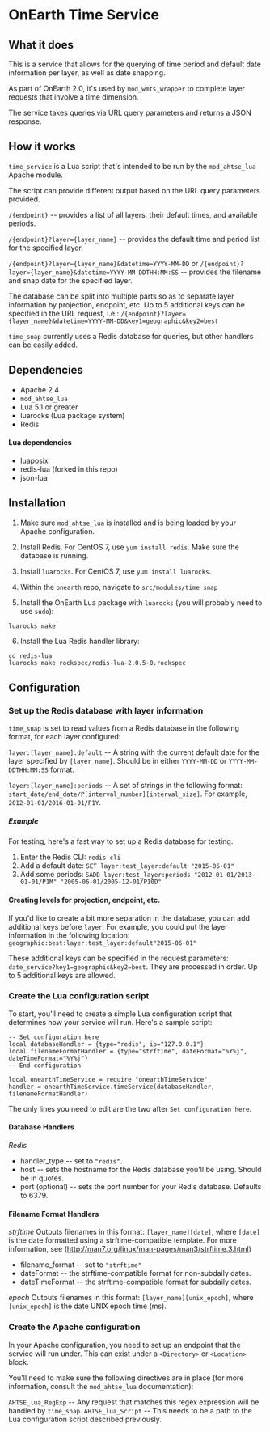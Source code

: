 # OnEarth Time Service

## What it does

This is a service that allows for the querying of time period and default date
information per layer, as well as date snapping.

As part of OnEarth 2.0, it's used by `mod_wmts_wrapper` to complete layer
requests that involve a time dimension.

The service takes queries via URL query parameters and returns a JSON response.

## How it works

`time_service` is a Lua script that's intended to be run by the `mod_ahtse_lua`
Apache module.

The script can provide different output based on the URL query parameters
provided.

`/{endpoint}` -- provides a list of all layers, their default times, and
available periods.

`/{endpoint}?layer={layer_name}` -- provides the default time and period list
for the specified layer.

`/{endpoint}?layer={layer_name}&datetime=YYYY-MM-DD` or
`/{endpoint}?layer={layer_name}&datetime=YYYY-MM-DDTHH:MM:SS` -- provides the
filename and snap date for the specified layer.

The database can be split into multiple parts so as to separate layer
information by projection, endpoint, etc. Up to 5 additional keys can be
specified in the URL request, i.e.:
`/{endpoint}?layer={layer_name}&datetime=YYYY-MM-DD&key1=geographic&key2=best`

`time_snap` currently uses a Redis database for queries, but other handlers can
be easily added.

## Dependencies

-   Apache 2.4
-   `mod_ahtse_lua`
-   Lua 5.1 or greater
-   luarocks (Lua package system)
-   Redis

#### Lua dependencies

-   luaposix
-   redis-lua (forked in this repo)
-   json-lua

## Installation

1. Make sure `mod_ahtse_lua` is installed and is being loaded by your Apache
   configuration.

2. Install Redis. For CentOS 7, use `yum install redis`. Make sure the database
   is running.

3. Install `luarocks`. For CentOS 7, use `yum install luarocks`.

4. Within the `onearth` repo, navigate to `src/modules/time_snap`

5. Install the OnEarth Lua package with `luarocks` (you will probably need to
   use `sudo`):

```
luarocks make
```

6. Install the Lua Redis handler library:

```
cd redis-lua
luarocks make rockspec/redis-lua-2.0.5-0.rockspec
```

## Configuration

### Set up the Redis database with layer information

`time_snap` is set to read values from a Redis database in the following format,
for each layer configured:

`layer:[layer_name]:default` -- A string with the current default date for the
layer specified by `[layer_name]`. Should be in either `YYYY-MM-DD` or
`YYYY-MM-DDTHH:MM:SS` format.

`layer:[layer_name]:periods` -- A set of strings in the following format:
`start_date/end_date/P[interval_number][interval_size]`. For example,
`2012-01-01/2016-01-01/P1Y`.

##### Example

For testing, here's a fast way to set up a Redis database for testing.

1. Enter the Redis CLI: `redis-cli`
2. Add a default date: `SET layer:test_layer:default "2015-06-01"`
3. Add some periods: `SADD layer:test_layer:periods "2012-01-01/2013-01-01/P1M" "2005-06-01/2005-12-01/P10D"`

#### Creating levels for projection, endpoint, etc.

If you'd like to create a bit more separation in the database, you can add
additional keys before `layer`. For example, you could put the layer information
in the following location:
`geographic:best:layer:test_layer:default"2015-06-01"`

These additional keys can be specified in the request parameters:
`date_service?key1=geographic&key2=best`. They are processed in order. Up to 5
additional keys are allowed.

### Create the Lua configuration script

To start, you'll need to create a simple Lua configuration script that
determines how your service will run. Here's a sample script:

```
-- Set configuration here
local databaseHandler = {type="redis", ip="127.0.0.1"}
local filenameFormatHandler = {type="strftime", dateFormat="%Y%j", dateTimeFormat="%Y%j"}
-- End configuration

local onearthTimeService = require "onearthTimeService"
handler = onearthTimeService.timeService(databaseHandler, filenameFormatHandler)
```

The only lines you need to edit are the two after `Set configuration here`.

#### Database Handlers

_Redis_

-   handler_type -- set to `"redis"`.
-   host -- sets the hostname for the Redis database you'll be using. Should be in
    quotes.
-   port (optional) -- sets the port number for your Redis database. Defaults to 6379.

#### Filename Format Handlers

_strftime_ Outputs filenames in this format: `[layer_name][date]`, where
`[date]` is the date formatted using a strftime-compatible template. For more
information, see (http://man7.org/linux/man-pages/man3/strftime.3.html)

-   filename_format -- set to `"strftime"`
-   dateFormat -- the strftime-compatible format for non-subdaily dates.
-   dateTimeFormat -- the strftime-compatible format for subdaily dates.

_epoch_ Outputs filenames in this format: `[layer_name][unix_epoch]`, where
`[unix_epoch]` is the date UNIX epoch time (ms).

### Create the Apache configuration

In your Apache configuration, you need to set up an endpoint that the service
will run under. This can exist under a `<Directory>` or `<Location>` block.

You'll need to make sure the following directives are in place (for more
information, consult the `mod_ahtse_lua` documentation):

`AHTSE_lua_RegExp` -- Any request that matches this regex expression will be
handled by `time_snap`. `AHTSE_lua_Script` -- This needs to be a path to the Lua
configuration script described previously.
